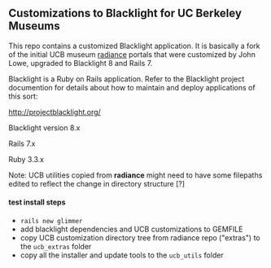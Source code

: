 ## Customizations to Blacklight for UC Berkeley Museums

This repo contains a customized Blacklight application. It is basically a fork of the initial UCB museum [radiance](https://github.com/cspace-deployment/radiance) portals that were customized by John Lowe, upgraded to Blacklight 8 and Rails 7.

Blacklight is a Ruby on Rails application. Refer to the Blacklight project documention for details about how to maintain and deploy applications of this sort:

http://projectblacklight.org/

Blacklight version 8.x

Rails 7.x

Ruby 3.3.x

Note: UCB utilities copied from **radiance** might need to have some filepaths edited to reflect the change in directory structure [?]


#### test install steps

 * `rails new glimmer`
 * add blacklight dependencies and UCB customizations to GEMFILE 
 * copy UCB customization directory tree from radiance repo ("extras") to the `ucb_extras` folder
 * copy all the installer and update tools to the `ucb_utils` folder
